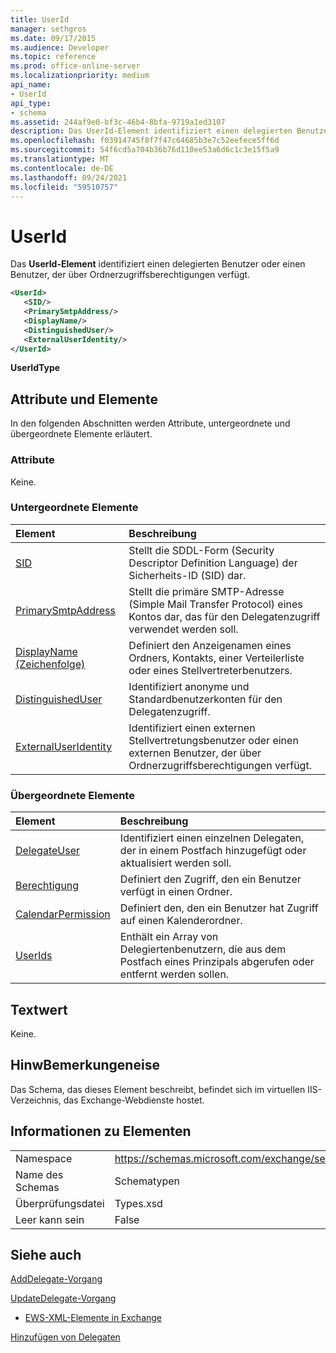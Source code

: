 ```yaml
---
title: UserId
manager: sethgros
ms.date: 09/17/2015
ms.audience: Developer
ms.topic: reference
ms.prod: office-online-server
ms.localizationpriority: medium
api_name:
- UserId
api_type:
- schema
ms.assetid: 244af9e0-bf3c-46b4-8bfa-9719a1ed3107
description: Das UserId-Element identifiziert einen delegierten Benutzer oder einen Benutzer, der über Ordnerzugriffsberechtigungen verfügt.
ms.openlocfilehash: f03914745f8f7f47c64685b3e7c52eefece5ff6d
ms.sourcegitcommit: 54f6cd5a704b36b76d110ee53a6d6c1c3e15f5a9
ms.translationtype: MT
ms.contentlocale: de-DE
ms.lasthandoff: 09/24/2021
ms.locfileid: "59510757"
---
```

# <a name="userid"></a>UserId

Das **UserId-Element** identifiziert einen delegierten Benutzer oder einen Benutzer, der über Ordnerzugriffsberechtigungen verfügt. 
  
```xml
<UserId>
   <SID/>
   <PrimarySmtpAddress/>
   <DisplayName/>
   <DistinguishedUser/>
   <ExternalUserIdentity/>
</UserId>
```

 **UserIdType**
## <a name="attributes-and-elements"></a>Attribute und Elemente

In den folgenden Abschnitten werden Attribute, untergeordnete und übergeordnete Elemente erläutert.
  
### <a name="attributes"></a>Attribute

Keine.
  
### <a name="child-elements"></a>Untergeordnete Elemente

|**Element**|**Beschreibung**|
|:-----|:-----|
|[SID](sid.md) <br/> |Stellt die SDDL-Form (Security Descriptor Definition Language) der Sicherheits-ID (SID) dar.  <br/> |
|[PrimarySmtpAddress](primarysmtpaddress.md) <br/> |Stellt die primäre SMTP-Adresse (Simple Mail Transfer Protocol) eines Kontos dar, das für den Delegatenzugriff verwendet werden soll.  <br/> |
|[DisplayName (Zeichenfolge)](displayname-string.md) <br/> |Definiert den Anzeigenamen eines Ordners, Kontakts, einer Verteilerliste oder eines Stellvertreterbenutzers.  <br/> |
|[DistinguishedUser](distinguisheduser.md) <br/> |Identifiziert anonyme und Standardbenutzerkonten für den Delegatenzugriff.  <br/> |
|[ExternalUserIdentity](externaluseridentity.md) <br/> |Identifiziert einen externen Stellvertretungsbenutzer oder einen externen Benutzer, der über Ordnerzugriffsberechtigungen verfügt.  <br/> |
   
### <a name="parent-elements"></a>Übergeordnete Elemente

|**Element**|**Beschreibung**|
|:-----|:-----|
|[DelegateUser](delegateuser.md) <br/> |Identifiziert einen einzelnen Delegaten, der in einem Postfach hinzugefügt oder aktualisiert werden soll.  <br/> |
|[Berechtigung](permission.md) <br/> |Definiert den Zugriff, den ein Benutzer verfügt in einen Ordner.  <br/> |
|[CalendarPermission](calendarpermission.md) <br/> |Definiert den, den ein Benutzer hat Zugriff auf einen Kalenderordner.  <br/> |
|[UserIds](userids.md) <br/> |Enthält ein Array von Delegiertenbenutzern, die aus dem Postfach eines Prinzipals abgerufen oder entfernt werden sollen.  <br/> |
   
## <a name="text-value"></a>Textwert

Keine.
  
## <a name="remarks"></a>HinwBemerkungeneise

Das Schema, das dieses Element beschreibt, befindet sich im virtuellen IIS-Verzeichnis, das Exchange-Webdienste hostet.
  
## <a name="element-information"></a>Informationen zu Elementen

|||
|:-----|:-----|
|Namespace  <br/> |https://schemas.microsoft.com/exchange/services/2006/types  <br/> |
|Name des Schemas  <br/> |Schematypen  <br/> |
|Überprüfungsdatei  <br/> |Types.xsd  <br/> |
|Leer kann sein  <br/> |False  <br/> |
   
## <a name="see-also"></a>Siehe auch



[AddDelegate-Vorgang](adddelegate-operation.md)
  
[UpdateDelegate-Vorgang](updatedelegate-operation.md)


- [EWS-XML-Elemente in Exchange](ews-xml-elements-in-exchange.md)


[Hinzufügen von Delegaten](https://msdn.microsoft.com/library/3a744150-66a3-4a13-9433-793603ba5038%28Office.15%29.aspx)

